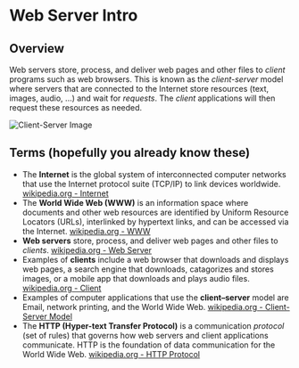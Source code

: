 # Web Server Intro
## Overview
Web servers store, process, and deliver web pages and other files to *client* programs such as web browsers. This is known as the *client-server* model where servers that are connected to the Internet store resources (text, images, audio, ...) and wait for *requests*. The *client* applications will then request these resources as needed.

![Client-Server Image](https://upload.wikimedia.org/wikipedia/commons/thumb/c/c9/Client-server-model.svg/440px-Client-server-model.svg.png)

## Terms (hopefully you already know these)
* The **Internet** is the global system of interconnected computer networks that use the Internet protocol suite (TCP/IP) to link devices worldwide. [wikipedia.org - Internet](https://en.wikipedia.org/wiki/Internet)
* The **World Wide Web (WWW)** is an information space where documents and other web resources are identified by Uniform Resource Locators (URLs), interlinked by hypertext links, and can be accessed via the Internet. [wikipedia.org - WWW](https://en.wikipedia.org/wiki/World_Wide_Web)
* **Web servers** store, process, and deliver web pages and other files to *clients*. [wikipedia.org - Web Server](https://en.wikipedia.org/wiki/Web_server)
* Examples of **clients** include a web browser that downloads and displays web pages, a search engine that downloads, catagorizes and stores images, or a mobile app that downloads and plays audio files. [wikipedia.org - Client](https://en.wikipedia.org/wiki/Client_(computing))
* Examples of computer applications that use the **client–server** model are Email, network printing, and the World Wide Web. [wikipedia.org - Client-Server Model](https://en.wikipedia.org/wiki/Client–server_model)
* The **HTTP (Hyper-text Transfer Protocol)** is a communication *protocol* (set of rules) that governs how web servers and client applications communicate.  HTTP is the foundation of data communication for the World Wide Web.  [wikipedia.org - HTTP Protocol](https://en.wikipedia.org/wiki/Hypertext_Transfer_Protocol)

